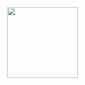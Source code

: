 <p align="center">
  <img src="https://github-readme-stats.vercel.app/api?username=onestardao&show_icons=true&theme=tokyonight&include_all_commits=true&count_private=true" height="160" />
</p>


